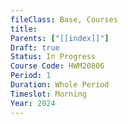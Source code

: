 ```yaml
---
fileClass: Base, Courses
title: 
Parents: ["[[index]]"]
Draft: true
Status: In Progress
Course Code: HWM20806
Period: 1
Duration: Whole Period
Timeslot: Morning
Year: 2024
---
```

